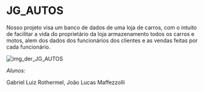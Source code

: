 # JG_AUTOS

Nosso projeto visa um banco de dados de uma loja de carros, com o intuito de facilitar a vida do proprietário da loja armazenamento todos os carros e motos, alem dos dados dos funcionários dos clientes e as vendas feitas por cada funcionário.

![img_der_JG_AUTOS](https://github.com/Biell77/JG_AUTOS/assets/111303928/d51acd11-185c-4b45-814b-b9d6723bc466)

*Alunos:* 

Gabriel Luiz Rothermel,
João Lucas Maffezzolli
